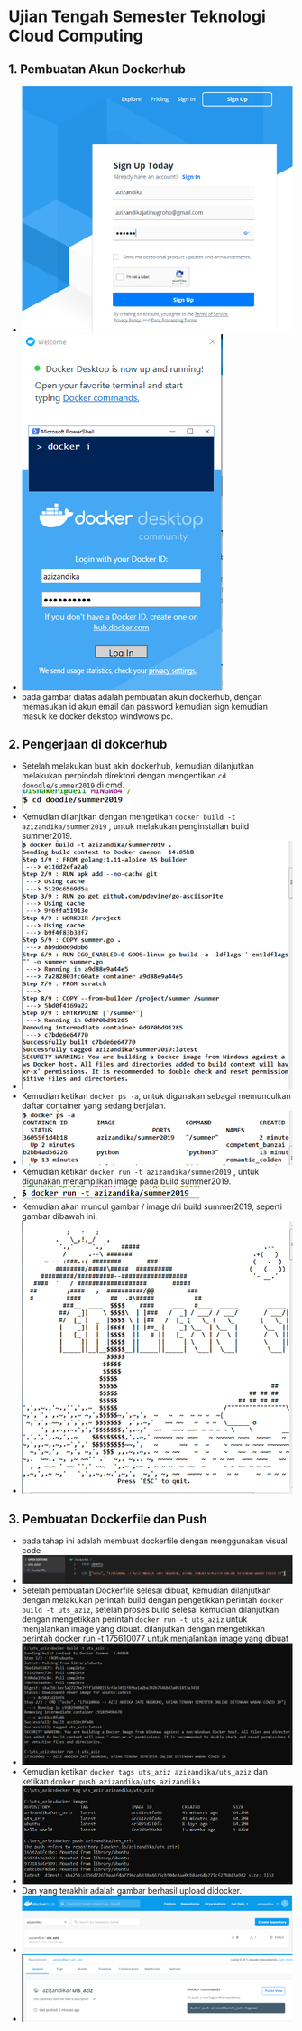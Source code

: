 # Ujian Tengah Semester Teknologi Cloud Computing

## 1. Pembuatan Akun Dockerhub
* ![Gambar akun docker](https://github.com/azizandika/UTS-TCC/blob/master/Screenshot_1.png)
* ![Gambar akun docker](https://github.com/azizandika/UTS-TCC/blob/master/Screenshot_2.png)
* pada gambar diatas adalah pembuatan akun dockerhub, dengan memasukan id akun email dan password kemudian sign kemudian masuk ke docker dekstop windwows pc.

## 2. Pengerjaan di dokcerhub
* Setelah melakukan buat akin dockerhub, kemudian dilanjutkan melakukan perpindah direktori dengan mengentikan ``cd dooodle/summer2019`` di cmd.
* ![Gambar akun docker](https://github.com/azizandika/UTS-TCC/blob/master/01.png)
* Kemudian dilanjtkan dengan mengetikan ``docker build -t azizandika/summer2019`` , untuk melakukan penginstallan build summer2019.
* ![Gambar akun docker](https://github.com/azizandika/UTS-TCC/blob/master/02.png)
* Kemudian ketikan ``docker ps -a``, untuk digunakan sebagai memunculkan daftar container yang sedang berjalan.
* ![Gambar akun docker](https://github.com/azizandika/UTS-TCC/blob/master/03.png)
* Kemudian ketikan ``docker run -t azizandika/summer2019`` , untuk digunakan menampilkan image pada build summer2019.
* ![Gambar akun docker](https://github.com/azizandika/UTS-TCC/blob/master/04.png)
* Kemudian akan muncul gambar / image dri build summer2019, seperti gambar dibawah ini.
* ![Gambar akun docker](https://github.com/azizandika/UTS-TCC/blob/master/05.png)

## 3. Pembuatan Dockerfile dan Push
* pada tahap ini adalah membuat dockerfile dengan menggunakan visual code
* ![Gambar akun docker](https://github.com/azizandika/UTS-TCC/blob/master/06.png)
* Setelah pembuatan Dockerfile selesai dibuat, kemudian dilanjutkan dengan melakukan perintah build dengan pengetikkan perintah ``docker build -t uts_aziz``, setelah proses build selesai kemudian dilanjutkan dengan mengetikkan perintah ``docker run -t uts_aziz`` untuk menjalankan image yang dibuat.
 dilanjutkan dengan mengetikkan perintah docker run -t 175610077 untuk menjalankan image yang dibuat
* ![Gambar akun docker](https://github.com/azizandika/UTS-TCC/blob/master/07.png)
* Kemudian ketikan ``docker tags uts_aziz azizandika/uts_aziz`` dan ketikan ``dcoker push azizandika/uts_azizandika``
* ![Gambar akun docker](https://github.com/azizandika/UTS-TCC/blob/master/08.png)
* Dan yang terakhir adalah gambar berhasil upload didocker.
* ![Gambar akun docker](https://github.com/azizandika/UTS-TCC/blob/master/09.png)
* ![Gambar akun docker](https://github.com/azizandika/UTS-TCC/blob/master/10.png)

